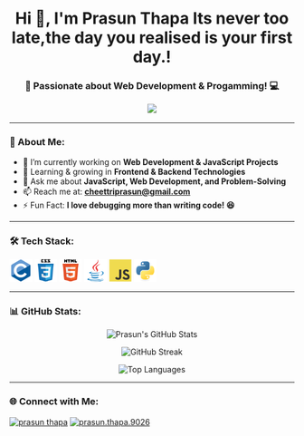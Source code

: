 <h1 align="center">Hi 👋, I'm Prasun Thapa
      Its never too late,the day you realised is your first day.! </h1>
<h3 align="center">🚀 Passionate about Web Development & Progamming! 💻</h3>

<p align="center">
  <img src="https://readme-typing-svg.herokuapp.com?font=Fira+Code&weight=500&size=22&pause=1000&color=F7B93E&center=true&vCenter=true&width=600&lines=Web+Developer+%7C+JavaScript+Learner;Tech+Enthusiast+%7C+Problem+Solver;Passionate+about+Building+Amazing+Things!;Welcome+to+My+GitHub+Profile!">
</p>

---

### 🌟 About Me:
- 🔭 I’m currently working on **Web Development & JavaScript Projects**
- 🌱 Learning & growing in **Frontend & Backend Technologies**
- 💬 Ask me about **JavaScript, Web Development, and Problem-Solving**
- 📫 Reach me at: **cheettriprasun@gmail.com**
- ⚡ Fun Fact: **I love debugging more than writing code! 😆**

---

### 🛠️ Tech Stack:
<p align="left">
  <a href="https://www.cprogramming.com/" target="_blank"><img src="https://raw.githubusercontent.com/devicons/devicon/master/icons/c/c-original.svg" alt="C" width="40" height="40"/></a>
  <a href="https://www.w3schools.com/css/" target="_blank"><img src="https://raw.githubusercontent.com/devicons/devicon/master/icons/css3/css3-original-wordmark.svg" alt="CSS3" width="40" height="40"/></a>
  <a href="https://www.w3.org/html/" target="_blank"><img src="https://raw.githubusercontent.com/devicons/devicon/master/icons/html5/html5-original-wordmark.svg" alt="HTML5" width="40" height="40"/></a>
  <a href="https://www.java.com" target="_blank"><img src="https://raw.githubusercontent.com/devicons/devicon/master/icons/java/java-original.svg" alt="Java" width="40" height="40"/></a>
  <a href="https://developer.mozilla.org/en-US/docs/Web/JavaScript" target="_blank"><img src="https://raw.githubusercontent.com/devicons/devicon/master/icons/javascript/javascript-original.svg" alt="JavaScript" width="40" height="40"/></a>
  <a href="https://www.python.org" target="_blank"><img src="https://raw.githubusercontent.com/devicons/devicon/master/icons/python/python-original.svg" alt="Python" width="40" height="40"/></a>
</p>

---

### 📊 GitHub Stats:
<p align="center">
  <img src="https://github-readme-stats.vercel.app/api?username=prasun&show_icons=true&theme=radical" alt="Prasun's GitHub Stats"/>
</p>
<p align="center">
  <img src="https://github-readme-streak-stats.herokuapp.com/?user=prasun&theme=radical" alt="GitHub Streak"/>
</p>
<p align="center">
  <img src="https://github-readme-stats.vercel.app/api/top-langs/?username=prasun&layout=compact&theme=radical" alt="Top Languages"/>
</p>

---

### 🌐 Connect with Me:
<p align="left">
  <a href="https://linkedin.com/in/prasun-thapa" target="_blank"><img align="center" src="https://raw.githubusercontent.com/rahuldkjain/github-profile-readme-generator/master/src/images/icons/Social/linked-in-alt.svg" alt="prasun thapa" height="30" width="40"/></a>
  <a href="https://instagram.com/prasun.thapa.9026" target="_blank"><img align="center" src="https://raw.githubusercontent.com/rahuldkjain/github-profile-readme-generator/master/src/images/icons/Social/instagram.svg" alt="prasun.thapa.9026" height="30" width="40"/></a>
</p>
